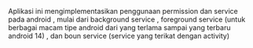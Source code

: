 Aplikasi ini mengimplementasikan penggunaan permission dan service pada android , mulai dari background service ,
foreground service (untuk berbagai macam tipe android dari yang terlama sampai yang terbaru android 14)
, dan boun service (service yang terikat dengan activity)
